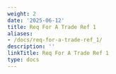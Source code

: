 ```yaml
---
weight: 2
date: '2025-06-12'
title: Req For A Trade Ref 1
aliases:
- /docs/req-for-a-trade-ref_1/
description: ''
linkTitle: Req For A Trade Ref 1
type: docs
---
```


